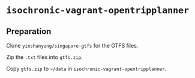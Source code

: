# `isochronic-vagrant-opentripplanner`

## Preparation

Clone `yinshanyang/singapore-gtfs` for the GTFS files.

Zip the `.txt` files into `gtfs.zip`.

Copy `gtfs.zip` to `~/data` in `isochronic-vagrant-opentripplanner`.

